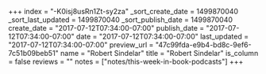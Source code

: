 +++
index = "-K0isj8usRn1Zt-sy2za"
_sort_create_date = 1499870040
_sort_last_updated = 1499870040
_sort_publish_date = 1499870040
create_date = "2017-07-12T07:34:00-07:00"
publish_date = "2017-07-12T07:34:00-07:00"
date = "2017-07-12T07:34:00-07:00"
last_updated = "2017-07-12T07:34:00-07:00"
preview_url = "47c99fda-e9b4-bd8c-9ef6-7c51b09beb51"
name = "Robert Sindelar"
title = "Robert Sindelar"
is_column = false
reviews = ""
notes = ["notes/this-week-in-book-podcasts"]
+++

